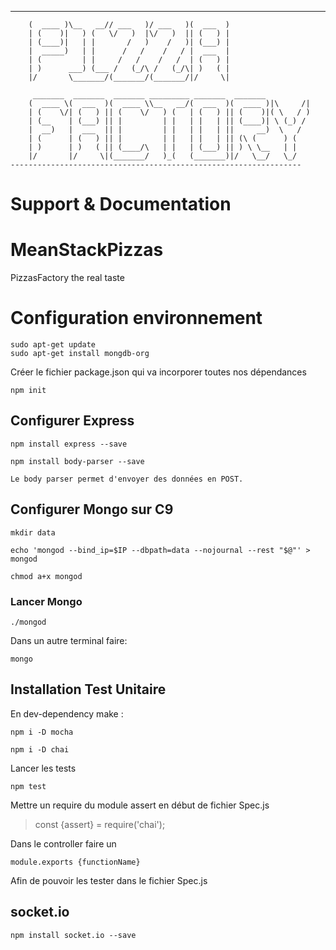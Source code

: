 


 _______ _________ _______  _______  _______ 
        (  ____ )\__   __// ___   )/ ___   )(  ___  )
        | (    )|   ) (   \/   )  |\/   )  || (   ) |
        | (____)|   | |       /   )    /   )| (___) |
        |  _____)   | |      /   /    /   / |  ___  |
        | (         | |     /   /    /   /  | (   ) |
        | )      ___) (___ /   (_/\ /   (_/\| )   ( |
        |/       \_______/(_______/(_______/|/     \|
                                                     
         _______  _______  _______ _________ _______  _______          
        (  ____ \(  ___  )(  ____ \\__   __/(  ___  )(  ____ )|\     /|
        | (    \/| (   ) || (    \/   ) (   | (   ) || (    )|( \   / )
        | (__    | (___) || |         | |   | |   | || (____)| \ (_) / 
        |  __)   |  ___  || |         | |   | |   | ||     __)  \   /  
        | (      | (   ) || |         | |   | |   | || (\ (      ) (   
        | )      | )   ( || (____/\   | |   | (___) || ) \ \__   | |   
        |/       |/     \|(_______/   )_(   (_______)|/   \__/   \_/   
    ----------------------------------------------------------------- 



# Support & Documentation

# MeanStackPizzas
PizzasFactory the real taste 

# Configuration environnement 

    sudo apt-get update
    sudo apt-get install mongdb-org 

Créer le fichier package.json qui va incorporer toutes nos dépendances

    npm init

## Configurer Express

    npm install express --save

    npm install body-parser --save

    Le body parser permet d'envoyer des données en POST.

## Configurer Mongo sur C9

    mkdir data

    echo 'mongod --bind_ip=$IP --dbpath=data --nojournal --rest "$@"' > mongod

    chmod a+x mongod

### Lancer Mongo

    ./mongod 

Dans un autre terminal faire: 

    mongo 


## Installation Test Unitaire

En dev-dependency make : 

    npm i -D mocha

    npm i -D chai 


Lancer les tests

    npm test 

Mettre un require du module assert en début de fichier Spec.js

>const {assert} = require('chai');

Dans le controller faire un 

    module.exports {functionName}

Afin de pouvoir les tester dans le fichier Spec.js 

## socket.io

    npm install socket.io --save
